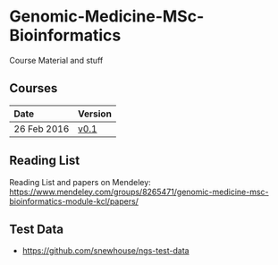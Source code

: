 # Genomic-Medicine-MSc-Bioinformatics
Course Material and stuff

## Courses

| Date     | Version |
|:---------|:--------|
| 26 Feb 2016 | [v0.1](https://github.com/snewhouse/Genomic-Medicine-MSc-Bioinformatics/releases/tag/v0.1-bioinformatics-ngs-course)  |

## Reading List
Reading List and papers on Mendeley: https://www.mendeley.com/groups/8265471/genomic-medicine-msc-bioinformatics-module-kcl/papers/

## Test Data
- https://github.com/snewhouse/ngs-test-data

